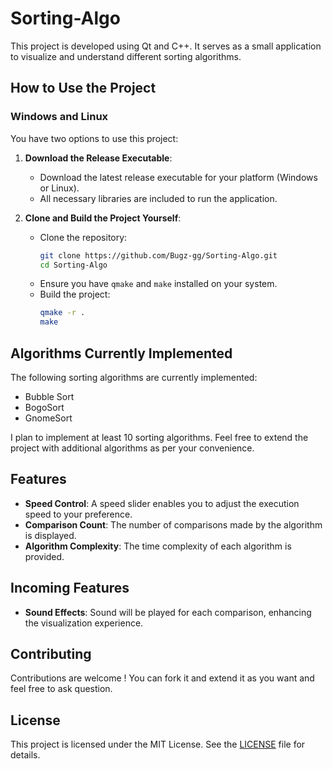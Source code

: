 # Sorting-Algo

This project is developed using Qt and C++. It serves as a small application to visualize and understand different sorting algorithms.

## How to Use the Project

### Windows and Linux

You have two options to use this project:

1. **Download the Release Executable**:
   - Download the latest release executable for your platform (Windows or Linux).
   - All necessary libraries are included to run the application.

2. **Clone and Build the Project Yourself**:
   - Clone the repository:
     ```sh
     git clone https://github.com/Bugz-gg/Sorting-Algo.git
     cd Sorting-Algo
     ```
   - Ensure you have `qmake` and `make` installed on your system.
   - Build the project:
     ```sh
     qmake -r .
     make
     ```

## Algorithms Currently Implemented

The following sorting algorithms are currently implemented:

- Bubble Sort
- BogoSort
- GnomeSort

I plan to implement at least 10 sorting algorithms. Feel free to extend the project with additional algorithms as per your convenience.

## Features

- **Speed Control**: A speed slider enables you to adjust the execution speed to your preference.
- **Comparison Count**: The number of comparisons made by the algorithm is displayed.
- **Algorithm Complexity**: The time complexity of each algorithm is provided.

## Incoming Features

- **Sound Effects**: Sound will be played for each comparison, enhancing the visualization experience.

## Contributing

Contributions are welcome ! You can fork it and extend it as you want and feel free to ask question.

## License

This project is licensed under the MIT License. See the [LICENSE](LICENSE) file for details.
